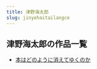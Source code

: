 ```yaml
---
title: 津野海太郎
slug: jinyehaitailangce
---
```


## 津野海太郎の作品一覧

- [本はどのように消えてゆくのか](benhadonoyounixiaoeteyukunoka8f)
